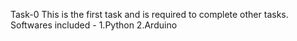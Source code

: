 Task-0
This is the first task and is required to complete other tasks.
Softwares included -
1.Python
2.Arduino
